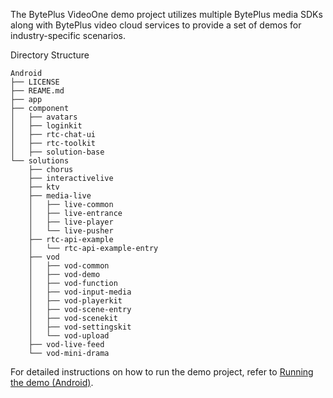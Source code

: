The BytePlus VideoOne demo project utilizes multiple BytePlus media SDKs along with BytePlus video cloud services to provide a set of demos for industry-specific scenarios.

Directory Structure
```plain
Android
├── LICENSE
├── REAME.md
├── app
├── component
│   ├── avatars
│   ├── loginkit
│   ├── rtc-chat-ui
│   ├── rtc-toolkit
│   ├── solution-base
└── solutions
    ├── chorus
    ├── interactivelive
    ├── ktv
    ├── media-live
    │   ├── live-common
    │   ├── live-entrance
    │   ├── live-player
    │   └── live-pusher
    ├── rtc-api-example
    │   └── rtc-api-example-entry
    ├── vod
    │   ├── vod-common
    │   ├── vod-demo
    │   ├── vod-function
    │   ├── vod-input-media
    │   ├── vod-playerkit
    │   ├── vod-scene-entry
    │   ├── vod-scenekit
    │   ├── vod-settingskit
    │   └── vod-upload
    ├── vod-live-feed
    └── vod-mini-drama
```

For detailed instructions on how to run the demo project, refer to [Running the demo (Android)](https://docs.byteplus.com/en/byteplus-vos/docs/running-the-demo-android-).